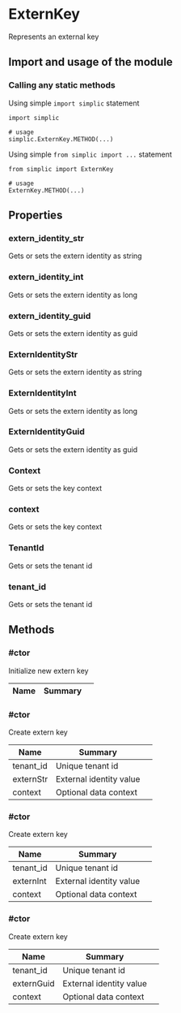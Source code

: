 ExternKey
===

Represents an external key


## Import and usage of the module
### Calling any static methods
Using simple `import simplic` statement
```
import simplic

# usage
simplic.ExternKey.METHOD(...)
```
Using simple `from simplic import ...` statement
```
from simplic import ExternKey

# usage
ExternKey.METHOD(...)
```


## Properties

### extern_identity_str

Gets or sets the extern identity as string

### extern_identity_int

Gets or sets the extern identity as long

### extern_identity_guid

Gets or sets the extern identity as guid

### ExternIdentityStr

Gets or sets the extern identity as string

### ExternIdentityInt

Gets or sets the extern identity as long

### ExternIdentityGuid

Gets or sets the extern identity as guid

### Context

Gets or sets the key context

### context

Gets or sets the key context

### TenantId

Gets or sets the tenant id

### tenant_id

Gets or sets the tenant id

## Methods

### #ctor
Initialize new extern key

| Name | Summary |    |
| --- | --- | ---- |

### #ctor
Create extern key

| Name | Summary |    |
| --- | --- | ---- |
 | tenant_id | Unique tenant id | |
 | externStr | External identity value | |
 | context | Optional data context | |

### #ctor
Create extern key

| Name | Summary |    |
| --- | --- | ---- |
 | tenant_id | Unique tenant id | |
 | externInt | External identity value | |
 | context | Optional data context | |

### #ctor
Create extern key

| Name | Summary |    |
| --- | --- | ---- |
 | tenant_id | Unique tenant id | |
 | externGuid | External identity value | |
 | context | Optional data context | |
